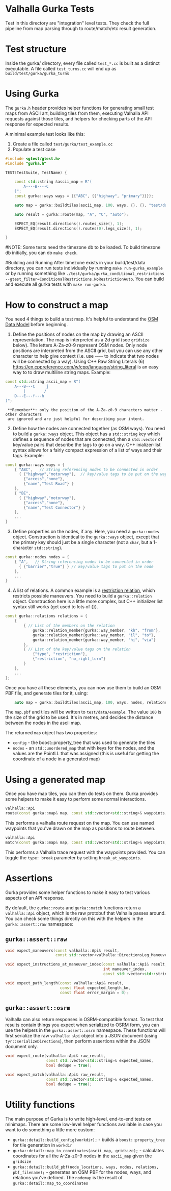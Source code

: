 # Valhalla Gurka Tests

Test in this directory are "integration" level tests.  They check the full pipeline from
map parsing through to route/match/etc result generation.

# Test structure

Inside the gurka/ directory, every file called `test_*.cc` is built as a distinct executable.
A file called `test_turns.cc` will end up as `build/test/gurka/gurka_turns`

# Using Gurka

The `gurka.h` header provides helper functions for generating small test maps from ASCII art,
building tiles from them, executing Valhalla API requests against those tiles, and helpers
for checking parts of the API response for expected results.

A minimal example test looks like this:

  1. Create a file called `test/gurka/test_example.cc`
  2. Populate a test case

```cpp
#include <gtest/gtest.h>
#include "gurka.h"

TEST(TestSuite, TestName) {

    const std::string &ascii_map = R"(
        A----B----C
    )";
    const gurka::ways ways = {{"ABC", {{"highway", "primary"}}}};

    auto map = gurka::buildtiles(ascii_map, 100, ways, {}, {}, "test/data/example");

    auto result = gurka::route(map, "A", "C", "auto");

    EXPECT_EQ(result.directions().routes_size(), 1);
    EXPECT_EQ(result.directions().routes(0).legs_size(), 1);

}
```
#NOTE: Some tests need the timezone db to be loaded.
To build timezone db initially, you can do `make check`.

#Building and Running
After timezone exists in your build/test/data directory, you can run tests individually by running `make run-gurka_example` or by running something like `./test/gurka/gurka_conditional_restrictions --gtest_filter=ConditionalRestrictions.NoRestrictionAuto`.
You can build and execute all gurka tests with `make run-gurka`.

# How to construct a map

You need 4 things to build a test map.  It's helpful to understand the [OSM Data Model](https://labs.mapbox.com/mapping/osm-data-model/) before beginning.

  1. Define the positions of nodes on the map by drawing an ASCII representation.
     The map is interpreted as a 2d grid (see `gridsize` below). The letters A-Za-z0-9
     represent OSM nodes.  Only node positions are interpreted from the ASCII grid,
     but you can use any other character to help give context (i.e. use ---- to indicate
     that two nodes will be connected by a way).
     Using C++ Raw String Literals (6) https://en.cppreference.com/w/cpp/language/string_literal
     is an easy way to to draw multiline string maps.
     Example:

```cpp
const std::string ascii_map = R"(
    A---B---C     j
        |        /
    D---E---f---h
)";
```

     **Remember**: only the position of the A-Za-z0-9 characters matter - other characters
     are ignored and are just helpful for describing your intent.

  2. Define how the nodes are connected together (as OSM ways).  You need to build a
     `gurka::ways` object.  This object has a `std::string` key which defines a sequence
     of nodes that are connected, then a `std::vector` of key/value pairs that describe
     the tags to go on a way.  C++ inializer-list syntax allows for a fairly compact
     expression of a list of ways and their tags.
     Example:

```cpp
const gurka::ways ways = {
    { "ABC",   // String referencing nodes to be connected in order
      { {"highway","motorway"},  // key/value tags to be put on the way
        {"access","none"},
        {"name","Test Road"} }
    },
    { "BE",  
      { {"highway","motorway"},
        {"access","none"},
        {"name","Test Connector"} }
    },
    ...
}
```

  3. Define properties on the nodes, if any.  Here, you need a `gurka::nodes` object.  Construction
     is identical to the `gurka::ways` object, except that the primary key should just be
     a single character (not a `char`, but a 1-character `std::string`).

```cpp
const gurka::nodes nodes = {
    { "A",   // String referencing nodes to be connected in order
      { {"barrier","true"} } // key/value tags to put on the node
    },
    ...
}
```

  4. A list of relations.  A common example is a [restriction relation](https://wiki.openstreetmap.org/wiki/Relation:restriction), which restricts possible maneuvers.
     You need to build a `gurka::relation` object.  Construction here is a little more
     complex, but C++ initializer list syntax still works (get used to lots of {}).


```cpp
const gurka::relations relations = {
    {
        { // List of the members on the relation
            gurka::relation_member{gurka::way_member, "kh", "from"},
            gurka::relation_member{gurka::way_member, "il", "to"},
            gurka::relation_member{gurka::way_member, "hi", "via"}
        },
        { // List of the key/value tags on the relation
            {"type", "restriction"},
            {"restriction", "no_right_turn"}
        }
    },
    ...
};
```

Once you have all these elements, you can now use them to build an OSM PBF file, and generate
tiles for it, using:

```cpp
    auto map = gurka::buildtiles(ascii_map, 100, ways, nodes, relations, "test/data/example");
```

The `map.pbf` and tiles will be written to `test/data/example`.  The value `100` is the size of the grid to be used.  It's in metres, and decides the distance between the nodes in the ascii map.

The returned `map` object has two properties:

  - `config` - the boost::property_tree that was used to generate the tiles
  - `nodes` - an `std::unordered_map` that with keys for the nodes, and the values are the PointLL that was assigned (this is useful for getting the coordinate of a node in a generated map)


# Using a generated map

Once you have map tiles, you can then do tests on them.  Gurka provides some helpers to make
it easy to perform some normal interactions.

```cpp
valhalla::Api
route(const gurka::map& map, const std::vector<std::string>& waypoints, const std::string& costing) {
```

This performs a valhalla route request on the map.  You can use named waypoints that you've drawn
on the map as positions to route between.

```cpp
valhalla::Api
match(const gurka::map& map, const std::vector<std::string>& waypoints, const bool break_at_waypoints, const std::string& costing) {
```

This performs a Valhalla trace request with the waypoints provided.  You can toggle the `type: break`
parameter by setting `break_at_waypoints`.

# Assertions

Gurka provides some helper functions to make it easy to test various aspects of an API response.

By default, the `gurka::route` and `gurka::match` functions return a `valhalla::Api` object, which is the
raw protobuf that Valhalla passes around.  You can check some things directly on this with the helpers
in the `gurka::assert::raw` namespace:

## `gurka::assert::raw`

```cpp
void expect_maneuvers(const valhalla::Api& result,
                      const std::vector<valhalla::DirectionsLeg_Maneuver_Type>& expected_maneuvers);

void expect_instructions_at_maneuver_index(const valhalla::Api& result,
                                           int maneuver_index,
                                           const std::vector<std::string>& expected_instructions);

void expect_path_length(const valhalla::Api& result,
                        const float expected_length_km,
                        const float error_margin = 0);
```

## `gurka::assert::osrm`

Valhalla can also return responses in OSRM-compatible format.  To test that results contain things you
expect when serialized to OSRM form, you can use the helpers in the `gurka::assert::osrm` namespace.
These functions will first serialize the raw `valhalla::Api` object into a JSON document
(using `tyr::serializeDirections`), then perform assertions within the JSON document only.

```cpp
void expect_route(valhalla::Api& raw_result,
                  const std::vector<std::string>& expected_names,
                  bool dedupe = true);

void expect_match(valhalla::Api& raw_result,
                  const std::vector<std::string>& expected_names,
                  bool dedupe = true);
```

# Utility functions

The main purpose of Gurka is to write high-level, end-to-end tests on minimaps.  There are some
low-level helper functions available in case you want to do something a little more custom:

  - `gurka::detail::build_config(workdir);` - builds a `boost::property_tree` for tile generation in `workdir`
  - `gurka::detail::map_to_coordinates(ascii_map, gridsize);` - calculates coordinates for all the A-Za-z0-9 nodes in the `ascii_map` given the `gridsize`
  - `gurka::detail::build_pbf(node_locations, ways, nodes, relations, pbf_filename);` - generates an OSM PBF for the nodes, ways, and relations you've defined.  The `nodemap` is the result of `gurka::detail::map_to_coordinates`

